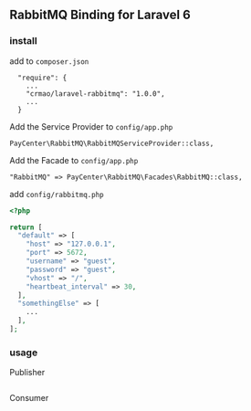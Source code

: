 ## RabbitMQ Binding for Laravel  6


### install

add to `composer.json`

```
  "require": {
    ...
    "crmao/laravel-rabbitmq": "1.0.0",
    ...
  }
```

Add the Service Provider to `config/app.php`

```
PayCenter\RabbitMQ\RabbitMQServiceProvider::class,
```

Add the Facade to `config/app.php`

```
"RabbitMQ" => PayCenter\RabbitMQ\Facades\RabbitMQ::class,
```

add `config/rabbitmq.php`

```php
<?php

return [
  "default" => [
    "host" => "127.0.0.1",
    "port" => 5672,
    "username" => "guest",
    "password" => "guest",
    "vhost" => "/",
    "heartbeat_interval" => 30,
  ],
  "somethingElse" => [
    ...
  ],
];
```


### usage

Publisher

```php

```

Consumer

```php

```
